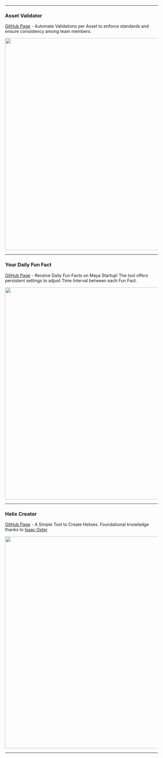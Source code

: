   ---
 ### Asset Validator

[GitHub Page](https://github.com/BlakeXYZ/Maya-Tools/blob/main/_asset_validator/readme.md) - Automate Validations per Asset to enforce standards and ensure consistency among team members.

<p align="center">  
<img src="https://github.com/BlakeXYZ/Maya-Tools/assets/37947050/432e6654-deda-4edb-a626-bb0d40c06a76" width="700">
</p>

 ---
 ### Your Daily Fun Fact

[GitHub Page](https://github.com/BlakeXYZ/Maya-Tools/blob/main/_your_daily_fun_fact/readme.md) - Receive Daily Fun Facts on Maya Startup! The tool offers persistent settings to adjust Time Interval between each Fun Fact. 


<p align="center">  
<img src="https://github.com/BlakeXYZ/Maya-Tools/assets/37947050/1581da46-f918-471c-bd20-cffa28ab6505" width="700">
</p>

---
 ### Helix Creator

[GitHub Page](https://github.com/BlakeXYZ/Maya-Tools/tree/main/misc_scripts/_helix_creator/readme.md) - A Simple Tool to Create Helixes. Foundational knowledge thanks to [Isaac Oster](https://isaacoster.gumroad.com/l/oUpTB?layout=profile&recommended_by=library)



<p align="center">
<img src="https://github.com/BlakeXYZ/Maya-Tools/assets/37947050/1989a23e-d74f-4114-a47f-066bb95905a0" width="700">
</p>


---
